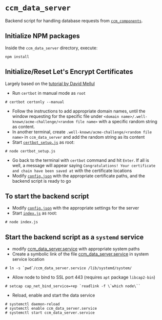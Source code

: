 # `ccm_data_server`
Backend script for handling database requests from [`ccm_components`](https://github.com/DigiKlausur/ccm_components).

## Initialize NPM packages
Inside the `ccm_data_server` directory, execute:
```
npm install
```

## Initialize/Reset Let's Encrypt Certificates
Largely based on the [tutorial by David Mellul](https://itnext.io/node-express-letsencrypt-generate-a-free-ssl-certificate-and-run-an-https-server-in-5-minutes-a730fbe528ca)
* Run `certbot` in manual mode as `root`
```
# certbot certonly --manual
```
* Follow the instructions to add appropriate domain names, until the window requesting for the specific file
under `<domain name>/.well-known/acme-challenge/<random file name>` with a specific random string as content.
* In another terminal, create `.well-known/acme-challenge/<random file name>` in `ccm_data_server` and add
the random string as its content
* Start [`certbot_setup.js`](./certbot_setup.js) as root:
```
# node certbot_setup.js
```
* Go back to the terminal with `certbot` command and hit `Enter`. If all is well, a message will appear saying
`Congratulations! Your certificate and chain have been saved at` with the certificate locations
* Modify [`config.json`](./config/configs.json) with the appropriate certificate paths, and the backend script is ready to go

## To start the backend script
* Modify [`config.json`](./config/configs.json) with the appropriate settings for the server
* Start [`index.js`](./index.js) as root:
```
# node index.js
```

## Start the backend script as a `systemd` service
* modify [ccm_data_server.service](./ccm_data_server.service) with appropriate system paths
* Create a symbolic link of the file [ccm_data_server.service](./ccm_data_server.service) in system service location
```
# ln -s `pwd`/ccm_data_server.service /lib/systemd/system/
```
* Allow node to bind to SSL port 443 (requires `apt` package `libcap2-bin`)
```
# setcap cap_net_bind_service=+ep `readlink -f \`which node\``
```
* Reload, enable and start the data service
```
# systemctl daemon-reload
# systemctl enable ccm_data_server.service
# systemctl start ccm_data_server.service
```
